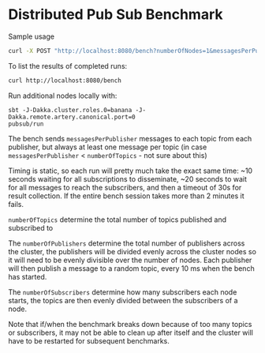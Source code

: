 # Distributed Pub Sub Benchmark

Sample usage
```bash
curl -X POST "http://localhost:8080/bench?numberOfNodes=1&messagesPerPublisher=10&numberOfTopics=200&numberOfPublishers=10&numberOfSubscribers=10"
```

To list the results of completed runs:
```bash
curl http://localhost:8080/bench
```

Run additional nodes locally with:
```
sbt -J-Dakka.cluster.roles.0=banana -J-Dakka.remote.artery.canonical.port=0
pubsub/run
```

The bench sends `messagesPerPublisher` messages to each topic from each publisher, but always at least one message per topic (in case `messagesPerPublisher` < `numberOfTopics` - not sure about this) 

Timing is static, so each run will pretty much take the exact same time: ~10 seconds waiting for all subscriptions to disseminate, ~20 seconds to wait for all messages to reach the subscribers, and then a timeout of 30s for result collection. If the entire bench session takes more than 2 minutes it fails.

`numberOfTopics` determine the total number of topics published and subscribed to

The `numberOfPublishers` determine the total number of publishers across the cluster, the publishers will be divided evenly across the cluster nodes so it will need to be evenly divisible over the number of nodes. Each publisher will then publish a message to a random topic, every 10 ms when the bench has started.

The `numberOfSubscribers` determine how many subscribers each node starts, the topics are then evenly divided between the subscribers of a node. 


Note that if/when the benchmark breaks down because of too many topics or subscribers, it may not be able to clean up after itself and the cluster will have to be restarted for subsequent benchmarks.